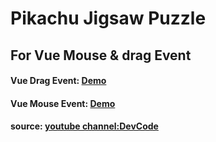 # ‎Pikachu Jigsaw Puzzle

## For Vue Mouse & drag Event

#### Vue Drag Event: <a href="">Demo</a>

#### Vue Mouse Event: <a href="">Demo</a>

#### source: <a href="https://www.youtube.com/watch?v=dcIuh7JaxWw">youtube channel:DevCode</a>
